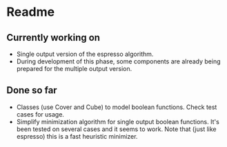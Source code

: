 # Readme

## Currently working on
* Single output version of the espresso algorithm.
* During development of this phase, some components are already being prepared for the multiple output version.

## Done so far
* Classes (use Cover and Cube) to model boolean functions. Check test cases for usage.
* Simplify minimization algorithm for single output boolean functions. It's been tested on several cases and it seems to work. Note that (just like espresso) this is a fast heuristic minimizer.